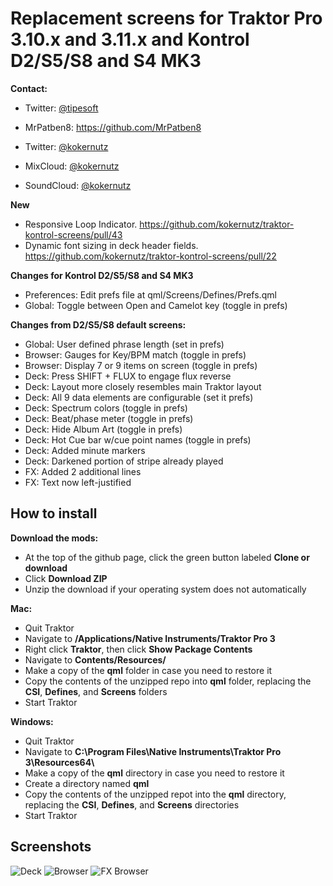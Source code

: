 # Replacement screens for **Traktor Pro 3.10.x and 3.11.x** and **Kontrol D2/S5/S8 and S4 MK3**

**Contact:**

  - Twitter: [@tipesoft](http://twitter.com/tipesoft)

  - MrPatben8: https://github.com/MrPatben8

  - Twitter: [@kokernutz](http://twitter.com/kokernutz)
  - MixCloud: [@kokernutz](http://mixcloud.com/kokernutz)
  - SoundCloud: [@kokernutz](http://soundcloud.com/kokernutz)

**New**
  - Responsive Loop Indicator. https://github.com/kokernutz/traktor-kontrol-screens/pull/43
  - Dynamic font sizing in deck header fields. https://github.com/kokernutz/traktor-kontrol-screens/pull/22

**Changes for Kontrol D2/S5/S8 and S4 MK3**

  - Preferences: Edit prefs file at qml/Screens/Defines/Prefs.qml
  - Global: Toggle between Open and Camelot key (toggle in prefs)

**Changes from D2/S5/S8 default screens:**

  - Global: User defined phrase length (set in prefs)
  - Browser: Gauges for Key/BPM match (toggle in prefs)
  - Browser: Display 7 or 9 items on screen (toggle in prefs)
  - Deck: Press SHIFT + FLUX to engage flux reverse
  - Deck: Layout more closely resembles main Traktor layout
  - Deck: All 9 data elements are configurable (set it prefs)
  - Deck: Spectrum colors (toggle in prefs)
  - Deck: Beat/phase meter (toggle in prefs)
  - Deck: Hide Album Art (toggle in prefs)
  - Deck: Hot Cue bar w/cue point names (toggle in prefs)
  - Deck: Added minute markers
  - Deck: Darkened portion of stripe already played
  - FX: Added 2 additional lines
  - FX: Text now left-justified

## How to install

**Download the mods:**

  - At the top of the github page, click the green button labeled **Clone or download**
  - Click **Download ZIP**
  - Unzip the download if your operating system does not automatically

**Mac:**

  - Quit Traktor
  - Navigate to **/Applications/Native Instruments/Traktor Pro 3**
  - Right click **Traktor**, then click **Show Package Contents**
  - Navigate to **Contents/Resources/**
  - Make a copy of the **qml** folder in case you need to restore it 
  - Copy the contents of the unzipped repo into **qml** folder, replacing the **CSI**, **Defines**, and **Screens** folders
  - Start Traktor

**Windows:**

  - Quit Traktor
  - Navigate to **C:\Program Files\Native Instruments\Traktor Pro 3\Resources64\\**
  - Make a copy of the **qml** directory in case you need to restore it
  - Create a directory named **qml**
  - Copy the contents of the unzipped repot into the **qml** directory, replacing the **CSI**, **Defines**, and **Screens** directories     
  - Start Traktor

## Screenshots

![Deck](https://user-images.githubusercontent.com/757885/47607125-e35e1000-d9e9-11e8-8005-36d73a504fa6.jpeg)
![Browser](https://user-images.githubusercontent.com/757885/47607126-e6f19700-d9e9-11e8-95cd-b26d9b72ca34.jpeg)
![FX Browser](https://user-images.githubusercontent.com/757885/33605793-1ce1edb8-d989-11e7-861a-869e0d495d5e.jpg)
